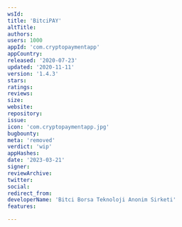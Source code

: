 ```yaml
---
wsId: 
title: 'BitciPAY'
altTitle: 
authors: 
users: 1000
appId: 'com.cryptopaymentapp'
appCountry: 
released: '2020-07-23'
updated: '2020-11-11'
version: '1.4.3'
stars: 
ratings: 
reviews: 
size: 
website: 
repository: 
issue: 
icon: 'com.cryptopaymentapp.jpg'
bugbounty: 
meta: 'removed'
verdict: 'wip'
appHashes: 
date: '2023-03-21'
signer: 
reviewArchive: 
twitter: 
social: 
redirect_from: 
developerName: 'Bitci Borsa Teknoloji Anonim Sirketi'
features: 

---
```


